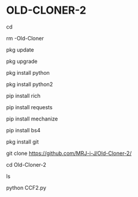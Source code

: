 # OLD-CLONER-2
cd

rm -Old-Cloner

pkg update

pkg upgrade

pkg install python

pkg install python2

pip install rich

pip install requests

pip install mechanize

pip install bs4

pkg install git

git clone https://github.com/MRJ-i-J/Old-Cloner-2/

cd Old-Cloner-2

ls

python CCF2.py
